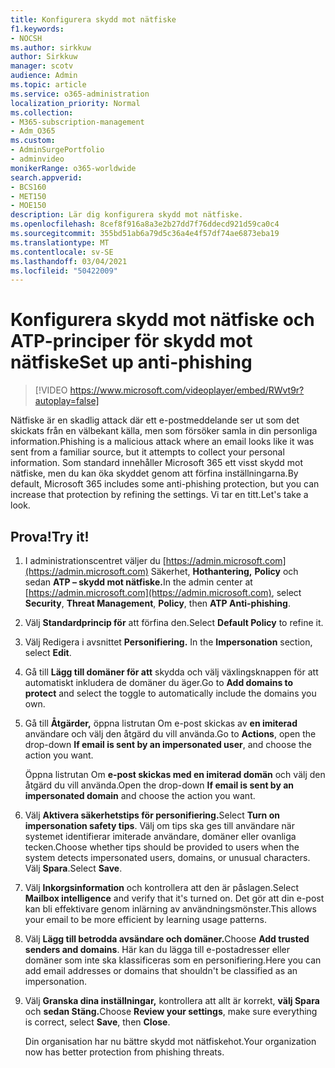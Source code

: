 ```yaml
---
title: Konfigurera skydd mot nätfiske
f1.keywords:
- NOCSH
ms.author: sirkkuw
author: Sirkkuw
manager: scotv
audience: Admin
ms.topic: article
ms.service: o365-administration
localization_priority: Normal
ms.collection:
- M365-subscription-management
- Adm_O365
ms.custom:
- AdminSurgePortfolio
- adminvideo
monikerRange: o365-worldwide
search.appverid:
- BCS160
- MET150
- MOE150
description: Lär dig konfigurera skydd mot nätfiske.
ms.openlocfilehash: 8cef8f916a8a3e2b27dd7f76ddecd921d59ca0c4
ms.sourcegitcommit: 355bd51ab6a79d5c36a4e4f57df74ae6873eba19
ms.translationtype: MT
ms.contentlocale: sv-SE
ms.lasthandoff: 03/04/2021
ms.locfileid: "50422009"
---
```

# <a name="set-up-anti-phishing"></a><span data-ttu-id="4ba63-103">Konfigurera skydd mot nätfiske och ATP-principer för skydd mot nätfiske</span><span class="sxs-lookup"><span data-stu-id="4ba63-103">Set up anti-phishing</span></span>

> [!VIDEO https://www.microsoft.com/videoplayer/embed/RWvt9r?autoplay=false]

<span data-ttu-id="4ba63-104">Nätfiske är en skadlig attack där ett e-postmeddelande ser ut som det skickats från en välbekant källa, men som försöker samla in din personliga information.</span><span class="sxs-lookup"><span data-stu-id="4ba63-104">Phishing is a malicious attack where an email looks like it was sent from a familiar source, but it attempts to collect your personal information.</span></span> <span data-ttu-id="4ba63-105">Som standard innehåller Microsoft 365 ett visst skydd mot nätfiske, men du kan öka skyddet genom att förfina inställningarna.</span><span class="sxs-lookup"><span data-stu-id="4ba63-105">By default, Microsoft 365 includes some anti-phishing protection, but you can increase that protection by refining the settings.</span></span> <span data-ttu-id="4ba63-106">Vi tar en titt.</span><span class="sxs-lookup"><span data-stu-id="4ba63-106">Let's take a look.</span></span>

## <a name="try-it"></a><span data-ttu-id="4ba63-107">Prova!</span><span class="sxs-lookup"><span data-stu-id="4ba63-107">Try it!</span></span>

1. <span data-ttu-id="4ba63-108">I administrationscentret väljer du [https://admin.microsoft.com](https://admin.microsoft.com) Säkerhet, **Hothantering,**  **Policy** och sedan **ATP – skydd mot nätfiske.**</span><span class="sxs-lookup"><span data-stu-id="4ba63-108">In the admin center at [https://admin.microsoft.com](https://admin.microsoft.com), select **Security**, **Threat Management**, **Policy**, then **ATP Anti-phishing**.</span></span>
1. <span data-ttu-id="4ba63-109">Välj **Standardprincip för** att förfina den.</span><span class="sxs-lookup"><span data-stu-id="4ba63-109">Select **Default Policy** to refine it.</span></span>
1. <span data-ttu-id="4ba63-110">Välj Redigera i avsnittet **Personifiering.** </span><span class="sxs-lookup"><span data-stu-id="4ba63-110">In the **Impersonation** section, select **Edit**.</span></span>
1. <span data-ttu-id="4ba63-111">Gå till **Lägg till domäner för att** skydda och välj växlingsknappen för att automatiskt inkludera de domäner du äger.</span><span class="sxs-lookup"><span data-stu-id="4ba63-111">Go to **Add domains to protect** and select the toggle to automatically include the domains you own.</span></span>
1. <span data-ttu-id="4ba63-112">Gå till **Åtgärder,** öppna listrutan Om e-post skickas av **en imiterad** användare och välj den åtgärd du vill använda.</span><span class="sxs-lookup"><span data-stu-id="4ba63-112">Go to **Actions**, open the drop-down **If email is sent by an impersonated user**, and choose the action you want.</span></span>

    <span data-ttu-id="4ba63-113">Öppna listrutan Om **e-post skickas med en imiterad domän** och välj den åtgärd du vill använda.</span><span class="sxs-lookup"><span data-stu-id="4ba63-113">Open the drop-down **If email is sent by an impersonated domain** and choose the action you want.</span></span>
1. <span data-ttu-id="4ba63-114">Välj **Aktivera säkerhetstips för personifiering.**</span><span class="sxs-lookup"><span data-stu-id="4ba63-114">Select **Turn on impersonation safety tips**.</span></span> <span data-ttu-id="4ba63-115">Välj om tips ska ges till användare när systemet identifierar imiterade användare, domäner eller ovanliga tecken.</span><span class="sxs-lookup"><span data-stu-id="4ba63-115">Choose whether tips should be provided to users when the system detects impersonated users, domains, or unusual characters.</span></span> <span data-ttu-id="4ba63-116">Välj **Spara**.</span><span class="sxs-lookup"><span data-stu-id="4ba63-116">Select **Save**.</span></span>
1. <span data-ttu-id="4ba63-117">Välj **Inkorgsinformation** och kontrollera att den är påslagen.</span><span class="sxs-lookup"><span data-stu-id="4ba63-117">Select **Mailbox intelligence** and verify that it's turned on.</span></span> <span data-ttu-id="4ba63-118">Det gör att din e-post kan bli effektivare genom inlärning av användningsmönster.</span><span class="sxs-lookup"><span data-stu-id="4ba63-118">This allows your email to be more efficient by learning usage patterns.</span></span>
1. <span data-ttu-id="4ba63-119">Välj **Lägg till betrodda avsändare och domäner.**</span><span class="sxs-lookup"><span data-stu-id="4ba63-119">Choose **Add trusted senders and domains**.</span></span> <span data-ttu-id="4ba63-120">Här kan du lägga till e-postadresser eller domäner som inte ska klassificeras som en personifiering.</span><span class="sxs-lookup"><span data-stu-id="4ba63-120">Here you can add email addresses or domains that shouldn't be classified as an impersonation.</span></span>
1. <span data-ttu-id="4ba63-121">Välj **Granska dina inställningar,** kontrollera att allt är korrekt, **välj Spara** och **sedan Stäng.**</span><span class="sxs-lookup"><span data-stu-id="4ba63-121">Choose **Review your settings**, make sure everything is correct, select **Save**, then **Close**.</span></span>

    <span data-ttu-id="4ba63-122">Din organisation har nu bättre skydd mot nätfiskehot.</span><span class="sxs-lookup"><span data-stu-id="4ba63-122">Your organization now has better protection from phishing threats.</span></span>